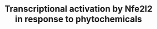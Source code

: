 ---
annotations:
- id: PW:0000369
  parent: regulatory pathway
  type: Pathway Ontology
  value: nuclear factor, erythroid 2 like 2 signaling pathway
authors:
- MaintBot
- Ddigles
- Susan
- Mkutmon
- Eweitz
- Egonw
citedin: ''
communities: []
description: Based on [Surh, 2003, figure 4](http://www.nature.com/nrc/journal/v3/n10/fig_tab/nrc1189_F4.html).
last-edited: 2025-02-26
ndex: null
organisms:
- Mus musculus
redirect_from:
- /index.php/Pathway:WP1245
- /instance/WP1245
- /instance/WP1245_r136870
revision: r136870
schema-jsonld:
- '@context': https://schema.org/
  '@id': https://wikipathways.github.io/pathways/WP1245.html
  '@type': Dataset
  creator:
    '@type': Organization
    name: WikiPathways
  description: Based on [Surh, 2003, figure 4](http://www.nature.com/nrc/journal/v3/n10/fig_tab/nrc1189_F4.html).
  keywords:
  - Aimp2
  - Cebpb
  - Curcumin
  - Ephb2
  - Gclc
  - Gclm
  - Gsta2
  - Hmox1
  - Keap1
  - Maf
  - Mapk8
  - Nfe2l2
  - Nqo1
  - Pik3ca
  - Prkca
  - Sulforaphane
  license: CC0
  name: Transcriptional activation by Nfe2l2 in response to phytochemicals
seo: CreativeWork
title: Transcriptional activation by Nfe2l2 in response to phytochemicals
wpid: WP1245
---